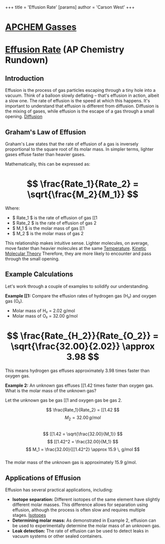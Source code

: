 +++
 title = 'Effusion Rate'
[params]
	author = 'Carson West'
+++
# [APCHEM Gasses](./../apchem-gasses/)
# [Effusion Rate](./../effusion-rate/) (AP Chemistry Rundown)

## Introduction

Effusion is the process of gas particles escaping through a tiny hole into a vacuum.  Think of a balloon slowly deflating – that's effusion in action, albeit a slow one.  The rate of effusion is the speed at which this happens.  It's important to understand that effusion is different from diffusion.  Diffusion is the mixing of gases, while effusion is the escape of a gas through a small opening. [Diffusion](./../diffusion/)

## Graham's Law of Effusion

Graham's Law states that the rate of effusion of a gas is inversely proportional to the square root of its molar mass. In simpler terms, lighter gases effuse faster than heavier gases.

Mathematically, this can be expressed as:

#  $$ \frac{Rate_1}{Rate_2} = \sqrt{\frac{M_2}{M_1}} $$  
Where:

*  $ Rate_1 $  is the rate of effusion of gas [[1
*  $ Rate_2 $  is the rate of effusion of gas 2
*  $ M_1 $  is the molar mass of gas [[1
*  $ M_2 $  is the molar mass of gas 2

This relationship makes intuitive sense.  Lighter molecules, on average, move faster than heavier molecules at the same [Temperature](./../temperature/). [Kinetic Molecular Theory](./../kinetic-molecular-theory/) Therefore, they are more likely to encounter and pass through the small opening.

## Example Calculations

Let's work through a couple of examples to solidify our understanding.

**Example [[1:** Compare the effusion rates of hydrogen gas (H₂) and oxygen gas (O₂).

* Molar mass of H₂ = 2.02 g/mol
* Molar mass of O₂ = 32.00 g/mol

#  $$  \frac{Rate_{H_2}}{Rate_{O_2}} = \sqrt{\frac{32.00}{2.02}} \approx 3.98  $$  
This means hydrogen gas effuses approximately 3.98 times faster than oxygen gas.

**Example 2:** An unknown gas effuses [[1.42 times faster than oxygen gas. What is the molar mass of the unknown gas?

Let the unknown gas be gas [[1 and oxygen gas be gas 2.

 $$  \frac{Rate_1}{Rate_2} = [[1.42  $$   $$  M_2 = 32.00 \, g/mol  $$  
 $$  [[1.42 = \sqrt{\frac{32.00}{M_1}}  $$   $$  [[1.42^2 = \frac{32.00}{M_1}  $$   $$  M_1 = \frac{32.00}{[[1.42^2} \approx 15.9 \, g/mol  $$  
The molar mass of the unknown gas is approximately 15.9 g/mol.


## Applications of Effusion

Effusion has several practical applications, including:

* **Isotope separation:**  Different isotopes of the same element have slightly different molar masses. This difference allows for separation using effusion, although the process is often slow and requires multiple stages. [Isotopes](./../isotopes/)
* **Determining molar mass:** As demonstrated in Example 2, effusion can be used to experimentally determine the molar mass of an unknown gas.
* **Leak detection:**  The rate of effusion can be used to detect leaks in vacuum systems or other sealed containers.




